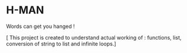 # H-MAN
Words can get you hanged ! 

[ This project is created to understand actual working of :
    functions, 
    list,
    conversion of string to list and 
    infinite loops.]
